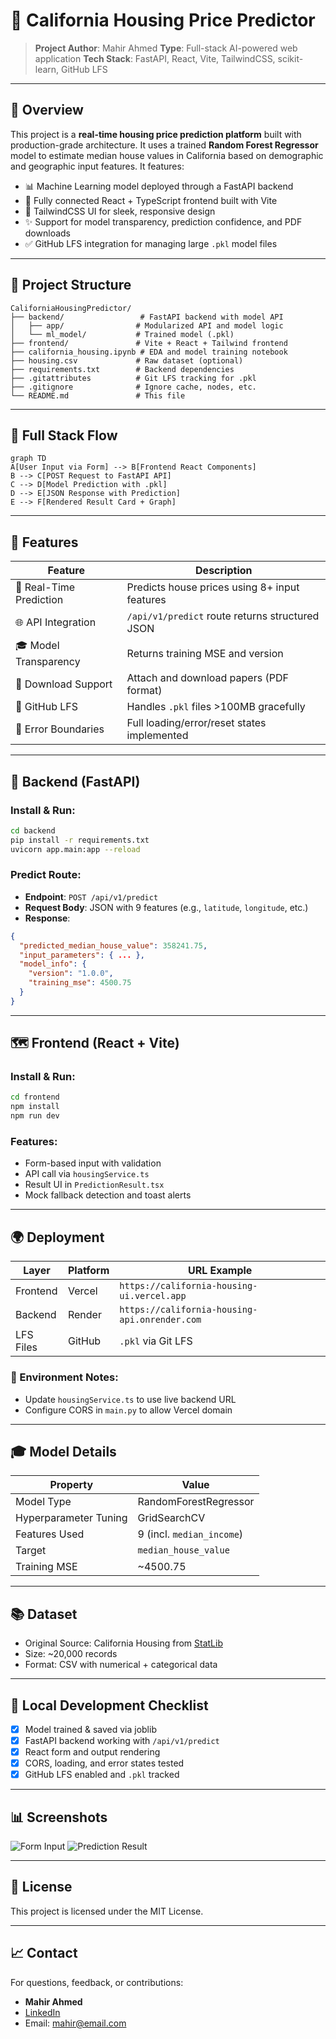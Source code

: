 # 🏡 California Housing Price Predictor

> **Project Author**: Mahir Ahmed
> **Type**: Full-stack AI-powered web application
> **Tech Stack**: FastAPI, React, Vite, TailwindCSS, scikit-learn, GitHub LFS

---

## 🚀 Overview

This project is a **real-time housing price prediction platform** built with production-grade architecture. It uses a trained **Random Forest Regressor** model to estimate median house values in California based on demographic and geographic input features. It features:

* 📊 Machine Learning model deployed through a FastAPI backend
* 🔗 Fully connected React + TypeScript frontend built with Vite
* 🏢 TailwindCSS UI for sleek, responsive design
* ✨ Support for model transparency, prediction confidence, and PDF downloads
* ✅ GitHub LFS integration for managing large `.pkl` model files

---

## 📂 Project Structure

```plaintext
CaliforniaHousingPredictor/
├── backend/                 # FastAPI backend with model API
│   ├── app/                # Modularized API and model logic
│   └── ml_model/           # Trained model (.pkl)
├── frontend/               # Vite + React + Tailwind frontend
├── california_housing.ipynb # EDA and model training notebook
├── housing.csv             # Raw dataset (optional)
├── requirements.txt        # Backend dependencies
├── .gitattributes          # Git LFS tracking for .pkl
├── .gitignore              # Ignore cache, nodes, etc.
└── README.md               # This file
```

---

## 🔄 Full Stack Flow

```mermaid
graph TD
A[User Input via Form] --> B[Frontend React Components]
B --> C[POST Request to FastAPI API]
C --> D[Model Prediction with .pkl]
D --> E[JSON Response with Prediction]
E --> F[Rendered Result Card + Graph]
```

---

## 📅 Features

| Feature                 | Description                                     |
| ----------------------- | ----------------------------------------------- |
| 🎯 Real-Time Prediction | Predicts house prices using 8+ input features   |
| 🌐 API Integration      | `/api/v1/predict` route returns structured JSON |
| 🎓 Model Transparency   | Returns training MSE and version                |
| 📖 Download Support     | Attach and download papers (PDF format)         |
| 🚀 GitHub LFS           | Handles `.pkl` files >100MB gracefully          |
| 🚧 Error Boundaries     | Full loading/error/reset states implemented     |

---

## 📕 Backend (FastAPI)

### Install & Run:

```bash
cd backend
pip install -r requirements.txt
uvicorn app.main:app --reload
```

### Predict Route:

* **Endpoint**: `POST /api/v1/predict`
* **Request Body**: JSON with 9 features (e.g., `latitude`, `longitude`, etc.)
* **Response**:

```json
{
  "predicted_median_house_value": 358241.75,
  "input_parameters": { ... },
  "model_info": {
    "version": "1.0.0",
    "training_mse": 4500.75
  }
}
```

---

## 🗺 Frontend (React + Vite)

### Install & Run:

```bash
cd frontend
npm install
npm run dev
```

### Features:

* Form-based input with validation
* API call via `housingService.ts`
* Result UI in `PredictionResult.tsx`
* Mock fallback detection and toast alerts

---

## 🌍 Deployment

| Layer     | Platform | URL Example                                   |
| --------- | -------- | --------------------------------------------- |
| Frontend  | Vercel   | `https://california-housing-ui.vercel.app`    |
| Backend   | Render   | `https://california-housing-api.onrender.com` |
| LFS Files | GitHub   | `.pkl` via Git LFS                            |

### 📌 Environment Notes:

* Update `housingService.ts` to use live backend URL
* Configure CORS in `main.py` to allow Vercel domain

---

## 🎓 Model Details

| Property              | Value                     |
| --------------------- | ------------------------- |
| Model Type            | RandomForestRegressor     |
| Hyperparameter Tuning | GridSearchCV              |
| Features Used         | 9 (incl. `median_income`) |
| Target                | `median_house_value`      |
| Training MSE          | \~4500.75                 |

---

## 📚 Dataset

* Original Source: California Housing from [StatLib](https://www.dcc.fc.up.pt/~ltorgo/Regression/cal_housing.html)
* Size: \~20,000 records
* Format: CSV with numerical + categorical data

---

## 🔧 Local Development Checklist

* [x] Model trained & saved via joblib
* [x] FastAPI backend working with `/api/v1/predict`
* [x] React form and output rendering
* [x] CORS, loading, and error states tested
* [x] GitHub LFS enabled and `.pkl` tracked

---

## 📊 Screenshots

![Form Input](./screenshots/form.png)
![Prediction Result](./screenshots/result.png)

---

## 💼 License

This project is licensed under the MIT License.

---

## 📈 Contact

For questions, feedback, or contributions:

* **Mahir Ahmed**
* [LinkedIn](https://linkedin.com/in/mahirahmed)
* Email: [mahir@email.com](mailto:mahir@email.com)
